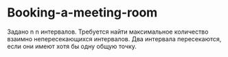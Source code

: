 # Booking-a-meeting-room
Задано  n n интервалов. Требуется найти максимальное количество взаимно непересекающихся интервалов.  Два интервала пересекаются, если они имеют хотя бы одну общую точку.
